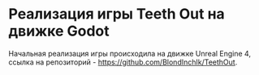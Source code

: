 # Реализация игры Teeth Out на движке Godot

Начальная реализация игры происходила на движке Unreal Engine 4, ссылка на репозиторий - https://github.com/BlondInchIk/TeethOut.
